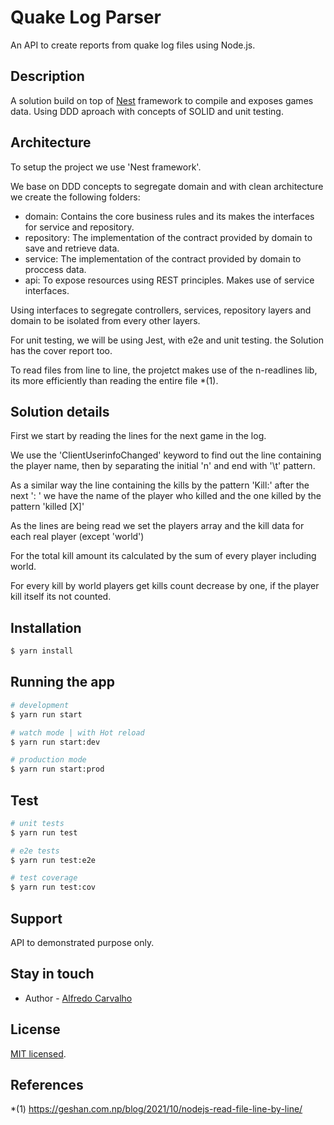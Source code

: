 # Quake Log Parser

An API to create reports from quake log files using Node.js.

## Description

A solution build on top of [Nest](https://github.com/nestjs/nest) framework to compile and exposes games data. Using DDD aproach with concepts of SOLID and unit testing.

## Architecture

To setup the project we use 'Nest framework'.

We base on DDD concepts to segregate domain and with clean architecture we create the following folders:

- domain: Contains the core business rules and its makes the interfaces for service and repository.
- repository: The implementation of the contract provided by domain to save and retrieve data.
- service: The implementation of the contract provided by domain to proccess data.
- api: To expose resources using REST principles. Makes use of service interfaces.

Using interfaces to segregate controllers, services, repository layers and domain to be isolated from every other layers.

For unit testing, we will be using Jest, with e2e and unit testing. the Solution has the cover report too.

To read files from line to line, the projetct makes use of the n-readlines lib, its more efficiently than reading the entire file *(1).

## Solution details

First we start by reading the lines for the next game in the log.

We use the 'ClientUserinfoChanged' keyword to find out the line containing the player name, then by separating the initial 'n\' and end with '\t' pattern.

As a similar way the line containing the kills by the pattern 'Kill:' after the next ': ' we have the name of the player who killed and the one killed by the pattern 'killed [X]'

As the lines are being read we set the players array and the kill data for each real player (except 'world')

For the total kill amount its calculated by the sum of every player including world. 

For every kill by world players get kills count decrease by one, if the player kill itself its not counted.


## Installation

```bash
$ yarn install
```

## Running the app

```bash
# development
$ yarn run start

# watch mode | with Hot reload
$ yarn run start:dev

# production mode
$ yarn run start:prod
```

## Test

```bash
# unit tests
$ yarn run test

# e2e tests
$ yarn run test:e2e

# test coverage
$ yarn run test:cov
```

## Support

API to demonstrated purpose only.

## Stay in touch

- Author - [Alfredo Carvalho](https://www.linkedin.com/in/alfredo-carvalho-neto/)

## License

[MIT licensed](LICENSE).

## References

*(1) https://geshan.com.np/blog/2021/10/nodejs-read-file-line-by-line/
